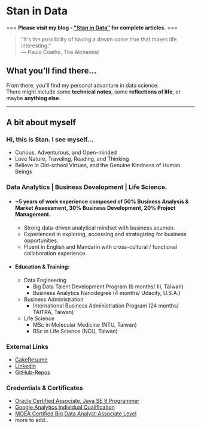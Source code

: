# Stan in Data
=== **Please visit my blog - ["Stan in Data"](https://hackmd.io/@StanS/stan-in-data) for complete articles.** ===
> “It's the possibility of having a dream come true that makes life interesting.”\
― Paulo Coelho, The Alchemist

## What you'll find there...
From there, you'll find my personal advanture in data science.  
There might include some **technical notes**, some **reflections of life**, or maybe **anything else**.  

---
## A bit about myself
### Hi, this is Stan. I see myself... 
- Curious, Adventurous, and Open-minded
- Love Nature, Traveling, Reading, and Thinking
- Believe in Old-school Virtues, and the Genuine Kindness of Human Beings

### Data Analytics | Business Development | Life Science. 
- #### ~5 years of work experience composed of 50% **Business Analysis & Market Assessment**, 30% **Business Development**, 20% **Project Management**.
    - Strong data-driven analytical mindset with business acumen.
    - Experienced in exploring, accessing and strategizing for business opportunities. 
    - Fluent in English and Mandarin with cross-cultural / functional collaboration experience. 
- #### Education & Training: 
    - Data Engineering
        - Big Data Talent Development Program (6 months/ III, Taiwan)
        - Business Analytics Nanodegree (4 months/ Udacity, U.S.A.)
    - Business Administration
        - International Business Administration Program (24 months/ TAITRA, Taiwan)
    - Life Science
        - MSc in Molecular Medicine (NTU, Taiwan)
        - BSc in Life Science (NCU, Taiwan) 
### External Links
- [CakeResume](https://www.cakeresume.com/s--H61loDFiRs5fFHu_HFVxMA--/stan-suo) 
- [Linkedin](https://www.linkedin.com/in/stansuo/)
- [GitHub-Repos](https://github.com/stansuo/)

### Credentials & Certificates
- [Oracle Certified Associate, Java SE 8 Programmer](https://www.youracclaim.com/badges/8eed95c0-4233-44a6-9313-c71082564849/linked_in_profile)
- [Google Analytics Individual Qualification](https://drive.google.com/file/d/1Rrt5lqqWNALtk2rHhL5XAXGTp4mZbQ9-/view)
- [MOEA Certified Big Data Analyst-Associate Level](https://drive.google.com/file/d/11SsUmPHYTc5FAPn9otZAy5B2XI_LiHr3/view?usp=sharing)
- more to add..






